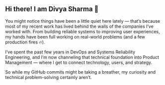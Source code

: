 ## Hi there! I am Divya Sharma 👋

You might notice things have been a little quiet here lately — that’s because most of my recent work has lived behind the walls of the companies I’ve worked with. From building reliable systems to improving user experiences, my hands have been full working on real-world problems (and a few production fires 🔥).

I’ve spent the past few years in DevOps and Systems Reliability Engineering, and I’m now channeling that technical foundation into Product Management — where I get to connect technology, users, and strategy.

So while my GitHub commits might be taking a breather, my curiosity and technical problem-solving certainly aren’t.



